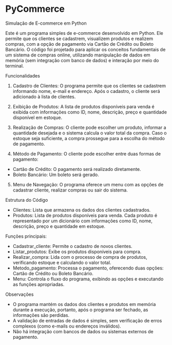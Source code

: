 # PyCommerce
Simulação de E-commerce em Python

Este é um programa simples de e-commerce desenvolvido em Python. Ele permite que os clientes se cadastrem, visualizem produtos e realizem compras, com a opção de pagamento via Cartão de Crédito ou Boleto Bancário. O código foi projetado para aplicar os conceitos fundamentais de um sistema de compras online, utilizando manipulação de dados em memória (sem integração com banco de dados) e interação por meio do terminal.

Funcionalidades

1. Cadastro de Clientes: O programa permite que os clientes se cadastrem informando nome, e-mail e endereço. Após o cadastro, o cliente será adicionado à lista de clientes.

2. Exibição de Produtos: A lista de produtos disponíveis para venda é exibida com informações como ID, nome, descrição, preço e quantidade disponível em estoque.

3. Realização de Compras: O cliente pode escolher um produto, informar a quantidade desejada e o sistema calcula o valor total da compra. Caso o estoque seja suficiente, a compra prossegue para a escolha do método de pagamento.

4. Método de Pagamento: O cliente pode escolher entre duas formas de pagamento:

 - Cartão de Crédito: O pagamento será realizado diretamente.
 - Boleto Bancário: Um boleto será gerado.

5. Menu de Navegação: O programa oferece um menu com as opções de cadastrar cliente, realizar compras ou sair do sistema.

Estrutura do Código

 - Clientes: Lista que armazena os dados dos clientes cadastrados.
 - Produtos: Lista de produtos disponíveis para venda. Cada produto é representado por um dicionário com informações como ID, nome, descrição, preço e quantidade em estoque.

Funções principais:

- Cadastrar_cliente: Permite o cadastro de novos clientes.
- Listar_produtos: Exibe os produtos disponíveis para compra.
- Realizar_compra: Lida com o processo de compra de produtos, verificando estoque e calculando o valor total.
- Metodo_pagamento: Processa o pagamento, oferecendo duas opções: Cartão de Crédito ou Boleto Bancário.
- Menu: Controla o fluxo do programa, exibindo as opções e executando as funções apropriadas.

Observações
- O programa mantém os dados dos clientes e produtos em memória durante a execução, portanto, após o programa ser fechado, as informações são perdidas.
- A validação de entradas de dados é simples, sem verificação de erros complexos (como e-mails ou endereços inválidos).
- Não há integração com bancos de dados ou sistemas externos de pagamento.
